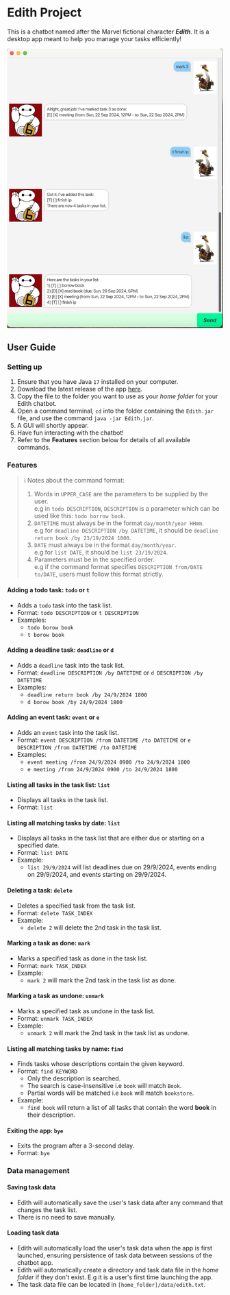 # Edith Project

This is a chatbot named after the Marvel fictional character **_Edith_**.
It is a desktop app meant to help you manage your tasks efficiently!

![Picture of Edith Chatbot Application](Ui.png)

## User Guide

### Setting up
1. Ensure that you have Java `17` installed on your computer.
2. Download the latest release of the app [here](https://github.com/sam-theman88/ip/releases).
3. Copy the file to the folder you want to use as your _home folder_ for your Edith chatbot.
4. Open a command terminal, `cd` into the folder containing the `Edith.jar` file, and use the command `java -jar Edith.jar`.
5. A GUI will shortly appear.
6. Have fun interacting with the chatbot!
7. Refer to the **Features** section below for details of all available commands.

### Features
> ℹ️ Notes about the command format:
> 1. Words in `UPPER_CASE` are the parameters to be supplied by the user.<br>
     e.g in `todo DESCRIPTION`, `DESCRIPTION` is a parameter which can be used like this: `todo borrow book`.
> 2. `DATETIME` must always be in the format `day/month/year HHmm`.<br>
     e.g for `deadline DESCRIPTION /by DATETIME`, it should be `deadline return book /by 23/19/2024 1800`.
> 3. `DATE` must always be in the format `day/month/year`.<br>
     e.g for `list DATE`, it should be `list 23/19/2024`.
> 4. Parameters must be in the specified order.<br>
     e.g if the command format specifies `DESCRIPTION from/DATE to/DATE`, users must follow this format strictly.

#### Adding a todo task: `todo` or `t`
- Adds a `todo` task into the task list.
- Format: `todo DESCRIPTION` or `t DESCRIPTION`
- Examples:
    - `todo borow book`
    - `t borow book`

#### Adding a deadline task: `deadline` or `d`
- Adds a `deadline` task into the task list.
- Format: `deadline DESCRIPTION /by DATETIME` or `d DESCRIPTION /by DATETIME`
- Examples:
    - `deadline return book /by 24/9/2024 1800`
    - `d borow book /by 24/9/2024 1800`

#### Adding an event task: `event` or `e`
- Adds an `event` task into the task list.
- Format: `event DESCRIPTION /from DATETIME /to DATETIME` or `e DESCRIPTION /from DATETIME /to DATETIME`
- Examples:
    - `event meeting /from 24/9/2024 0900 /to 24/9/2024 1800`
    - `e meeting /from 24/9/2024 0900 /to 24/9/2024 1800`

#### Listing all tasks in the task list: `list`
- Displays all tasks in the task list.
- Format: `list`

#### Listing all matching tasks by date: `list`
- Displays all tasks in the task list that are either due or starting on a specified date.
- Format: `list DATE`
- Example:
    - `list 29/9/2024` will list deadlines due on 29/9/2024, events ending on 29/9/2024, and events starting on 29/9/2024.

#### Deleting a task: `delete`
- Deletes a specified task from the task list.
- Format: `delete TASK_INDEX`
- Example:
    - `delete 2` will delete the 2nd task in the task list.

#### Marking a task as done: `mark`
- Marks a specified task as done in the task list.
- Format: `mark TASK_INDEX`
- Example:
    - `mark 2` will mark the 2nd task in the task list as done.

#### Marking a task as undone: `unmark`
- Marks a specified task as undone in the task list.
- Format: `unmark TASK_INDEX`
- Example:
    - `unmark 2` will mark the 2nd task in the task list as undone.

#### Listing all matching tasks by name: `find`
- Finds tasks whose descriptions contain the given keyword.
- Format: `find KEYWORD`
    - Only the description is searched.
    - The search is case-insensitive i.e `book` will match `Book`.
    - Partial words will be matched i.e `book` will match `bookstore`.
- Example:
    - `find book` will return a list of all tasks that contain the word **book** in their description.

#### Exiting the app: `bye`
- Exits the program after a 3-second delay.
- Format: `bye`

###  Data management

#### Saving task data
- Edith will automatically save the user's task data after any command that changes the task list.
- There is no need to save manually.

#### Loading task data
- Edith will automatically load the user's task data when the app is first launched, ensuring persistence of task data between sessions of the chatbot app.
- Edith will automatically create a directory and task data file in the _home folder_ if they don't exist. E.g it is a user's first time launching the app.
- The task data file can be located in `[home_folder]/data/edith.txt`.